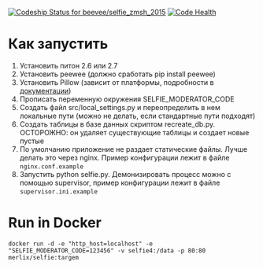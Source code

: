 [ ![Codeship Status for beevee/selfie_zmsh_2015](https://codeship.com/projects/7a3ec780-7d49-0132-04d9-42f9cc6659ff/status?branch=dump)](https://codeship.com/projects/56612) [![Code Health](https://landscape.io/github/beevee/selfie_zmsh_2015/dump/landscape.svg)](https://landscape.io/github/beevee/selfie_zmsh_2015/dump)

Как запустить
=============

1. Установить питон 2.6 или 2.7
2. Установить peewee (должно сработать pip install peewee)
3. Установить Pillow (зависит от платформы, подробности в [документации](https://pillow.readthedocs.org/installation.html))
4. Прописать переменную окружения SELFIE_MODERATOR_CODE
5. Создать файл src/local_settings.py и переопределить в нем локальные пути (можно не делать, если стандартные пути подходят)
6. Создать таблицы в базе данных скриптом recreate_db.py. ОСТОРОЖНО: он удаляет существующие таблицы и создает новые пустые
7. По умолчанию приложение не раздает статические файлы. Лучше делать это через nginx. Пример конфигурации лежит в файле `nginx.conf.example`
8. Запустить python selfie.py. Демонизировать процесс можно с помощью supervisor, пример конфигурации лежит в файле `supervisor.ini.example`

Run in Docker
=============
```
docker run -d -e "http_host=localhost" -e "SELFIE_MODERATOR_CODE=123456" -v selfie4:/data -p 80:80 merlix/selfie:targem
```